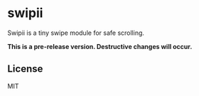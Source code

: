 # swipii

Swipii is a tiny swipe module for safe scrolling.

**This is a pre-release version. Destructive changes will occur.**

## License

MIT
